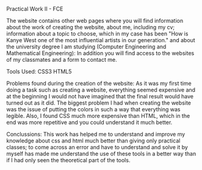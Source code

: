 Practical Work II - FCE

The website contains other web pages where you will find information about the work of creating the website, about me, including my cv; information about a topic to choose, which in my case has been "How is Kanye West one of the most influential artists in our generation." and about the university degree I am studying (Computer Engineering and Mathematical Engineering): In addition you will find access to the websites of my classmates and a form to contact me.

Tools Used: CSS3 HTML5

Problems found during the creation of the website: As it was my first time doing a task such as creating a website, everything seemed expensive and at the beginning I would not have imagined that the final result would have turned out as it did. The biggest problem I had when creating the website was the issue of putting the colors in such a way that everything was legible. Also, I found CSS much more expensive than HTML, which in the end was more repetitive and you could understand it much better.

Conclussions: This work has helped me to understand and improve my knowledge about css and html much better than giving only practical classes; to come across an error and have to understand and solve it by myself has made me understand the use of these tools in a better way than if I had only seen the theoretical part of the tools.
